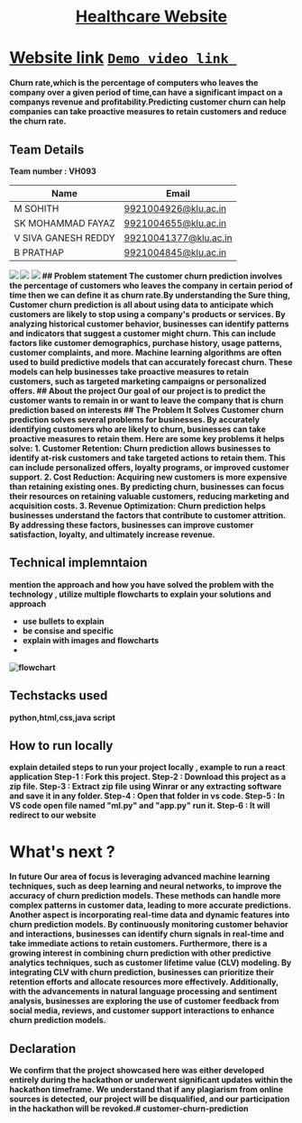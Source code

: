 <h1 align="center" style="border-bottom: none">
    <b>
        <a href=""> Healthcare Website </a><br>
</h1>

# [Website link](http://www.google.com)  [`Demo video link `](http://www.google.com)
Churn rate,which is the percentage of computers who leaves the company over a given period of time,can have a significant impact on a companys revenue and profitability.Predicting customer churn can help companies can take proactive measures to retain customers and reduce the churn rate.

## Team Details
Team number : VH093

| Name    | Email           |
|---------|-----------------|
| M SOHITH | 9921004926@klu.ac.in |
| SK MOHAMMAD FAYAZ | 9921004655@klu.ac.in |
| V SIVA GANESH REDDY | 99210041377@klu.ac.in |
| B PRATHAP | 9921004845@klu.ac.in |
<img src="https://graph.org/file/c5fc7a6c8fe9dcbea7d05.jpg">
<img src="https://graph.org/file/bae726f288d28da929051.jpg">
<img src="https://graph.org/file/f2dffa2f6fc93a643a971.jpg">
## Problem statement 
The customer churn prediction involves the percentage of customers who leaves the company in certain period of time then we can define it as churn rate.By understanding the Sure thing, Customer churn prediction is all about using data to anticipate which customers are likely to stop using a company's products or services. By analyzing historical customer behavior, businesses can identify patterns and indicators that suggest a customer might churn. This can include factors like customer demographics, purchase history, usage patterns, customer complaints, and more. Machine learning algorithms are often used to build predictive models that can accurately forecast churn. These models can help businesses take proactive measures to retain customers, such as targeted marketing campaigns or personalized offers.
## About the project
Our goal of our project is to predict the customer wants to remain in or want to leave the company that is churn prediction based on interests
## The Problem It Solves
Customer churn prediction solves several problems for businesses. By accurately identifying customers who are likely to churn, businesses can take proactive measures to retain them. Here are some key problems it helps solve:
1. Customer Retention: Churn prediction allows businesses to identify at-risk customers and take targeted actions to retain them. This can include personalized offers, loyalty programs, or improved customer support.
2. Cost Reduction: Acquiring new customers is more expensive than retaining existing ones. By predicting churn, businesses can focus their resources on retaining valuable customers, reducing marketing and acquisition costs.
3. Revenue Optimization: Churn prediction helps businesses understand the factors that contribute to customer attrition. By addressing these factors, businesses can improve customer satisfaction, loyalty, and ultimately increase revenue.


## Technical implemntaion 
mention the approach and how you have solved the problem with the technology , utilize multiple flowcharts to explain your solutions and approach
- use bullets to explain
- be consise and specific
- explain with images and flowcharts
- 
![flowchart](https://encrypted-tbn0.gstatic.com/images?q=tbn:ANd9GcSm5X9E8h0kftXOW2B9jORBskdXF12pFKOX_Q&usqp=CAU)

## Techstacks used 
python,html,css,java script

## How to run locally 
explain detailed steps to run your project locally , example to run a react application 
Step-1 : Fork this project.
Step-2 : Download this project as a zip file.
Step-3 : Extract zip file using Winrar or any extracting software and save it in any folder.
Step-4 : Open that folder in vs code.
Step-5 : In VS code open file named "ml.py" and "app.py" run it.
Step-6 : It will redirect to our website

# What's next ?
 In future Our area of focus is leveraging advanced machine learning techniques, such as deep learning and neural networks, to improve the accuracy of churn prediction models. These methods can handle more complex patterns in customer data, leading to more accurate predictions.
Another aspect is incorporating real-time data and dynamic features into churn prediction models. By continuously monitoring customer behavior and interactions, businesses can identify churn signals in real-time and take immediate actions to retain customers.
Furthermore, there is a growing interest in combining churn prediction with other predictive analytics techniques, such as customer lifetime value (CLV) modeling. By integrating CLV with churn prediction, businesses can prioritize their retention efforts and allocate resources more effectively.
Additionally, with the advancements in natural language processing and sentiment analysis, businesses are exploring the use of customer feedback from social media, reviews, and customer support interactions to enhance churn prediction models.

## Declaration
We confirm that the project showcased here was either developed entirely during the hackathon or underwent significant updates within the hackathon timeframe. We understand that if any plagiarism from online sources is detected, our project will be disqualified, and our participation in the hackathon will be revoked.# customer-churn-prediction
